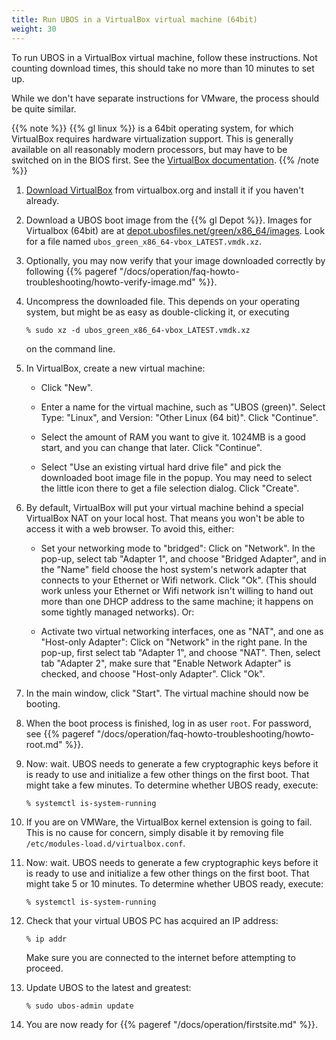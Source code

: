 ```yaml
---
title: Run UBOS in a VirtualBox virtual machine (64bit)
weight: 30
---
```


To run UBOS in a VirtualBox virtual machine, follow these instructions. Not counting
download times, this should take no more than 10 minutes to set up.

While we don't have separate instructions for VMware, the process should be quite similar.

{{% note %}}
{{% gl linux %}} is a 64bit operating system, for which VirtualBox requires hardware virtualization
support. This is generally available on all reasonably modern processors, but may have to
be switched on in the BIOS first. See the
[VirtualBox documentation](https://www.virtualbox.org/manual/ch10.html#hwvirt).
{{% /note %}}

1. [Download VirtualBox](https://www.virtualbox.org/wiki/Downloads) from virtualbox.org
   and install it if you haven't already.

1. Download a UBOS boot image from the {{% gl Depot %}}.
   Images for Virtualbox (64bit) are at
   [depot.ubosfiles.net/green/x86_64/images](http://depot.ubosfiles.net/green/x86_64/images).
   Look for a file named ``ubos_green_x86_64-vbox_LATEST.vmdk.xz``.

1. Optionally, you may now verify that your image downloaded correctly by following
   {{% pageref "/docs/operation/faq-howto-troubleshooting/howto-verify-image.md" %}}.

1. Uncompress the downloaded file. This depends on your operating system, but might be as
   easy as double-clicking it, or executing

   ```
   % sudo xz -d ubos_green_x86_64-vbox_LATEST.vmdk.xz
   ```

   on the command line.

1. In VirtualBox, create a new virtual machine:

   * Click "New".

   * Enter a name for the virtual machine, such as "UBOS (green)".
     Select Type: "Linux", and Version: "Other Linux (64 bit)". Click "Continue".

   * Select the amount of RAM you want to give it. 1024MB is a good start, and you can change
     that later. Click "Continue".

   * Select "Use an existing virtual hard drive file" and pick the downloaded boot image file
     in the popup. You may need to select the little icon there to get a file selection dialog.
     Click "Create".

1. By default, VirtualBox will put your virtual machine behind a special VirtualBox NAT on
   your local host. That means you won't be able to access it with a web browser.
   To avoid this, either:

   * Set your networking mode to "bridged": Click on "Network". In the pop-up, select
     tab "Adapter 1", and choose "Bridged Adapter", and in the "Name" field choose the
     host system's network adapter that connects to your Ethernet or Wifi network.
     Click "Ok". (This should work unless your Ethernet or Wifi network isn't willing to
     hand out more than one DHCP address to the same machine; it happens on some tightly
     managed networks). Or:

   * Activate two virtual networking interfaces, one as "NAT", and one as "Host-only Adapter":
     Click on "Network" in the right pane. In the pop-up, first select tab "Adapter 1", and
     choose "NAT". Then, select tab "Adapter 2", make sure that "Enable Network Adapter" is
     checked, and choose "Host-only Adapter". Click "Ok".

1. In the main window, click "Start". The virtual machine should now be booting.

1. When the boot process is finished, log in as user ``root``.
   For password, see {{% pageref "/docs/operation/faq-howto-troubleshooting/howto-root.md" %}}.

1. Now: wait. UBOS needs to generate a few cryptographic keys before it is ready to use
   and initialize a few other things on the first boot. That might take a few minutes.
   To determine whether UBOS ready, execute:

   ```
   % systemctl is-system-running
   ```

1. If you are on VMWare, the VirtualBox kernel extension is going to fail. This is no cause
   for concern, simply disable it by removing file ``/etc/modules-load.d/virtualbox.conf``.

1. Now: wait. UBOS needs to generate a few cryptographic keys before it is ready to use
   and initialize a few other things on the first boot. That might take 5 or 10 minutes.
   To determine whether UBOS ready, execute:

   ```
   % systemctl is-system-running
   ```

1. Check that your virtual UBOS PC has acquired an IP address:

   ```
   % ip addr
   ```

   Make sure you are connected to the internet before attempting to proceed.

1. Update UBOS to the latest and greatest:

   ```
   % sudo ubos-admin update
   ```

1. You are now ready for {{% pageref "/docs/operation/firstsite.md" %}}.
